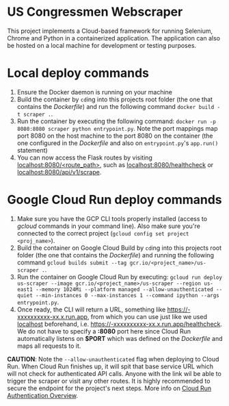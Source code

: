 # US Congressmen Webscraper

This project implements a Cloud-based framework for running Selenium, Chrome and Python in a containerized application. The application can also be hosted on a local machine for development or testing purposes.

# Local deploy commands
1. Ensure the Docker daemon is running on your machine
2. Build the container by ```cd```ing into this projects root folder (the one that contains the _Dockerfile_) and run the following command ```docker build -t scraper .```.
3. Run the container by executing the following command: ```docker run -p 8080:8080 scraper python entrypoint.py```. Note the port mappings map port 8080 on the host machine to the port 8080 on the container (the one configured in the _Dockerfile_ and also on ```entrypoint.py```'s ```app.run()``` statement)
4. You can now access the Flask routes by visiting [localhost:8080/<route_path>](), such as [localhost:8080/healthcheck]() or [localhost:8080/api/v1/scrape]().

# Google Cloud Run deploy commands
1. Make sure you have the GCP CLI tools properly installed (access to _gcloud_ commands in your command line). Also make sure you're connected to the correct project (```gcloud config set project <proj_name>```).
2. Build the container on Google Cloud Build by ```cd```ing into this projects root folder (the one that contains the _Dockerfile_) and running the following command ```gcloud builds submit --tag gcr.io/<project_name>/us-scraper .```.
3. Run the container on Google Cloud Run by executing: ```gcloud run deploy us-scraper --image gcr.io/<project_name>/us-scraper --region us-east1 --memory 1024Mi --platform managed --allow-unauthenticated --quiet --min-instances 0 --max-instances 1 --command ipython --args entrypoint.py```.
4. Once ready, the CLI will return a URL, something like [https://<project-name>-xxxxxxxxxx-xx.x.run.app](), from which you can use just like we used [localhost]() beforehand, i.e. [https://<project-name>-xxxxxxxxxx-xx.x.run.app/healthcheck](). We do not have to specify a __:8080__ port here since Cloud Run automatically listens on __$PORT__ which was defined on the _Dockerfile_ and maps all requests to it.

**CAUTION**: Note the ```--allow-unauthenticated``` flag when deploying to Cloud Run. When Cloud Run finishes up, it will spit that base service URL which will not check for authenticated API calls. Anyone with the link wil be able to trigger the scraper or visit any other routes. It is highly recommended to secure the endpoint for the project's next steps. More info on [Cloud Run Authentication Overview](https://cloud.google.com/run/docs/authenticating/overview).